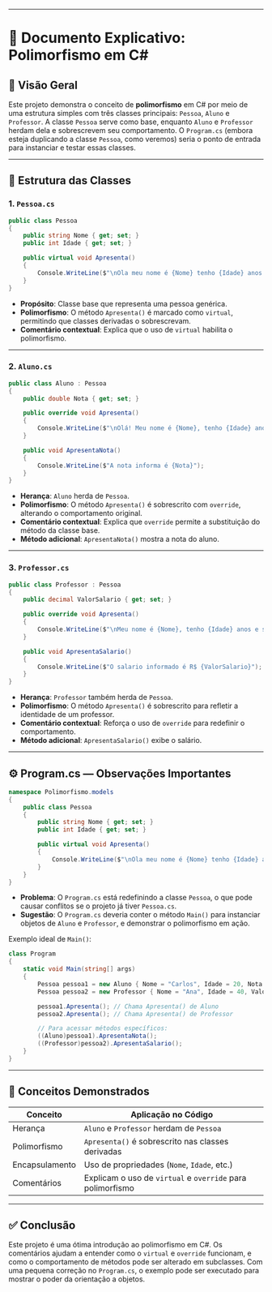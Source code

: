 
---

# 📄 Documento Explicativo: Polimorfismo em C#

## 🧠 Visão Geral

Este projeto demonstra o conceito de **polimorfismo** em C# por meio de uma estrutura simples com três classes principais: `Pessoa`, `Aluno` e `Professor`. A classe `Pessoa` serve como base, enquanto `Aluno` e `Professor` herdam dela e sobrescrevem seu comportamento. O `Program.cs` (embora esteja duplicando a classe `Pessoa`, como veremos) seria o ponto de entrada para instanciar e testar essas classes.

---

## 🧱 Estrutura das Classes

### 1. `Pessoa.cs`

```csharp
public class Pessoa
{
    public string Nome { get; set; }
    public int Idade { get; set; }

    public virtual void Apresenta()
    {
        Console.WriteLine($"\nOla meu nome é {Nome} tenho {Idade} anos.");
    }
}
```

- **Propósito**: Classe base que representa uma pessoa genérica.
- **Polimorfismo**: O método `Apresenta()` é marcado como `virtual`, permitindo que classes derivadas o sobrescrevam.
- **Comentário contextual**: Explica que o uso de `virtual` habilita o polimorfismo.

---

### 2. `Aluno.cs`

```csharp
public class Aluno : Pessoa
{
    public double Nota { get; set; }

    public override void Apresenta()
    {
        Console.WriteLine($"\nOlá! Meu nome é {Nome}, tenho {Idade} anos de idade e sou aluno!");
    }

    public void ApresentaNota()
    {
        Console.WriteLine($"A nota informa é {Nota}");
    }
}
```

- **Herança**: `Aluno` herda de `Pessoa`.
- **Polimorfismo**: O método `Apresenta()` é sobrescrito com `override`, alterando o comportamento original.
- **Comentário contextual**: Explica que `override` permite a substituição do método da classe base.
- **Método adicional**: `ApresentaNota()` mostra a nota do aluno.

---

### 3. `Professor.cs`

```csharp
public class Professor : Pessoa
{
    public decimal ValorSalario { get; set; }

    public override void Apresenta()
    {
        Console.WriteLine($"\nMeu nome é {Nome}, tenho {Idade} anos e sou um Professor");
    }

    public void ApresentaSalario()
    {
        Console.WriteLine($"O salario informado é R$ {ValorSalario}");
    }
}
```

- **Herança**: `Professor` também herda de `Pessoa`.
- **Polimorfismo**: O método `Apresenta()` é sobrescrito para refletir a identidade de um professor.
- **Comentário contextual**: Reforça o uso de `override` para redefinir o comportamento.
- **Método adicional**: `ApresentaSalario()` exibe o salário.

---

## ⚙️ Program.cs — Observações Importantes

```csharp
namespace Polimorfismo.models
{
    public class Pessoa
    {
        public string Nome { get; set; }
        public int Idade { get; set; }

        public virtual void Apresenta()
        {
            Console.WriteLine($"\nOla meu nome é {Nome} tenho {Idade} anos.");
        }
    }
}
```

- **Problema**: O `Program.cs` está redefinindo a classe `Pessoa`, o que pode causar conflitos se o projeto já tiver `Pessoa.cs`.
- **Sugestão**: O `Program.cs` deveria conter o método `Main()` para instanciar objetos de `Aluno` e `Professor`, e demonstrar o polimorfismo em ação.

Exemplo ideal de `Main()`:

```csharp
class Program
{
    static void Main(string[] args)
    {
        Pessoa pessoa1 = new Aluno { Nome = "Carlos", Idade = 20, Nota = 8.5 };
        Pessoa pessoa2 = new Professor { Nome = "Ana", Idade = 40, ValorSalario = 3500 };

        pessoa1.Apresenta(); // Chama Apresenta() de Aluno
        pessoa2.Apresenta(); // Chama Apresenta() de Professor

        // Para acessar métodos específicos:
        ((Aluno)pessoa1).ApresentaNota();
        ((Professor)pessoa2).ApresentaSalario();
    }
}
```

---

## 🧩 Conceitos Demonstrados

| Conceito        | Aplicação no Código |
|----------------|---------------------|
| Herança        | `Aluno` e `Professor` herdam de `Pessoa` |
| Polimorfismo   | `Apresenta()` é sobrescrito nas classes derivadas |
| Encapsulamento | Uso de propriedades (`Nome`, `Idade`, etc.) |
| Comentários    | Explicam o uso de `virtual` e `override` para polimorfismo |

---

## ✅ Conclusão

Este projeto é uma ótima introdução ao polimorfismo em C#. Os comentários ajudam a entender como o `virtual` e `override` funcionam, e como o comportamento de métodos pode ser alterado em subclasses. Com uma pequena correção no `Program.cs`, o exemplo pode ser executado para mostrar o poder da orientação a objetos.
